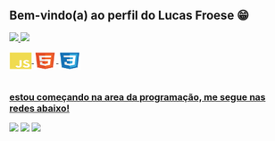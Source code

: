 ## Bem-vindo(a) ao perfil do Lucas Froese 😁

 <div>
   <a href="https://github.com/Lucas-froese">
   <img height="180em" src="https://github-readme-stats.vercel.app/api?username=lucas-froese&show_icons=true&theme=tokyonight&include_all_commits=true&count_private=true"/>
   <img height="180em" src="https://github-readme-stats.vercel.app/api/top-langs/?username=lucasfroese&layout=compact&langs_count=6&theme=tokyonight"/>
</div>
    
<div style="display: inline_block"><br>
  <img align="center" alt="Js" height="30" width="40" src="https://raw.githubusercontent.com/devicons/devicon/master/icons/javascript/javascript-plain.svg ">
  <img align="center" alt="HTML" height="30" width="40" src="https://raw.githubusercontent.com/devicons/devicon/master/icons/html5/html5-original.svg ">
  <img align="center" alt="CSS" height="30" width="40" src="https://raw.githubusercontent.com/devicons/devicon/master/icons/css3/css3-original.svg ">
</div>
 
<br>
 
### estou começando na area da programação, me segue nas redes abaixo!
 
<div>
  <a href="https://www.youtube.com/channel/UCFFnlUbkiecURae9laGQ78w" target="_blank"><img src="https://img.shields.io/badge/YouTube-FF0000?style=for-the- badge&logo=youtube&logoColor=white" target="_blank"></a>
  <a href="https://www.instagram.com/lucas_froese/" target="_blank"><img src="https://img.shields.io/badge/-Instagram-%23E4405F?style=for-the- badge&logo=instagram&logoColor=white" target="_blank"></a>
 <a href="https://discord.gg/gunes4002" target="_blank"><img src="https://img.shields.io/badge/Discord-7289DA?style=for-the-badge&logo= discord&logoColor=white" target="_blank"></a> 
</div>
